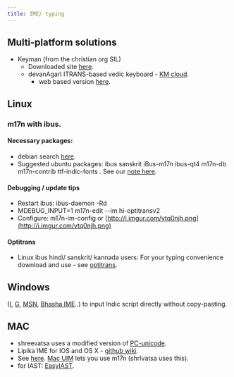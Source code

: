 ```yaml
---
title: IME/ typing
---
```


## Multi-platform solutions
- Keyman (from the christian org SIL)
  - Downloaded site [here](https://keyman.com/).
  - devanAgarI ITRANS-based vedic keyboard - [KM cloud](https://keyman.com/keyboards/itrans_devanagari_sanskrit_vedic).
    - web based version [here](https://sanskritdocuments.org/learning_tools/sanskritvedic.html).

## Linux

### m17n with ibus.

#### Necessary packages:

*   debian search [here](https://packages.debian.org/search?searchon=names&keywords=m17n).
*    Suggested ubuntu packages: ibus sanskrit iBus-m17n ibus-qt4 m17n-db m17n-contrib ttf-indic-fonts . See our [note here](https://sites.google.com/site/sanskritcode/optitrans).

#### Debugging / update tips

- Restart ibus:  ibus-daemon -Rd
- MDEBUG_INPUT=1 m17n-edit --im hi-optitransv2
- Configure: m17n-im-config or [http://i.imgur.com/vtq0njh.png](http://i.imgur.com/vtq0njh.png)

#### Optitrans
- Linux ibus hindi/ sanskrit/ kannada users: For your typing convenience download and use - see [optitrans](optitrans.md).

## Windows

([I](http://en.wikipedia.org/wiki/Intelligent_Input_Bus), [G](http://www.google.com/ime/transliteration/), [MSN](http://specials.msn.co.in/ilit/WebEmbed.aspx?language=Kannada), [Bhasha IME](https://sites.google.com/site/bhashaime/)..) to input Indic script directly without copy-pasting.

## MAC

- shreevatsa uses a modified version of [PC-unicode](http://www.palitext.com/subpages/PC_Unicode.htm).
- Lipika IME for IOS and OS X - [github wiki](https://github.com/ratreya/lipika-ime).
- See [here](http://www.hpnadig.net/blog/typing-kannada-mac-uim-and-m17n-mac-os-x).  [Mac UIM](http://code.google.com/p/macuim/) lets you use m17n (shrIvatsa uses this).
- for IAST: [EasyIAST](https://shreevatsa.wordpress.com/2013/01/22/a-better-keyboard-layout-for-typing-iast-on-mac-os-x-based-on-easyunicode/).

